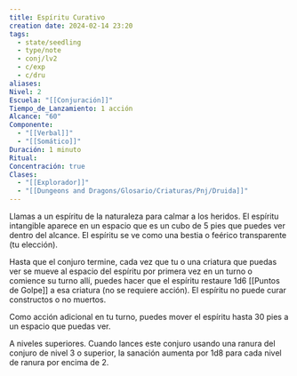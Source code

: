 ```yaml
---
title: Espíritu Curativo
creation date: 2024-02-14 23:20
tags:
  - state/seedling
  - type/note
  - conj/lv2
  - c/exp
  - c/dru
aliases: 
Nivel: 2
Escuela: "[[Conjuración]]"
Tiempo_de_Lanzamiento: 1 acción
Alcance: "60"
Componente:
  - "[[Verbal]]"
  - "[[Somático]]"
Duración: 1 minuto
Ritual: 
Concentración: true
Clases:
  - "[[Explorador]]"
  - "[[Dungeons and Dragons/Glosario/Criaturas/Pnj/Druida]]"
---
```

Llamas a un espíritu de la naturaleza para calmar a los heridos. El espíritu intangible aparece en un espacio que es un cubo de 5 pies que puedes ver dentro del alcance. El espíritu se ve como una bestia o feérico transparente (tu elección).

Hasta que el conjuro termine, cada vez que tu o una criatura que puedas ver se mueve al espacio del espíritu por primera vez en un turno o comience su turno allí, puedes hacer que el espíritu restaure 1d6 [[Puntos de Golpe]] a esa criatura (no se requiere acción). El espíritu no puede curar constructos o no muertos.

Como acción adicional en tu turno, puedes mover el espíritu hasta 30 pies a un espacio que puedas ver.

A niveles superiores. Cuando lances este conjuro usando una ranura del conjuro de nivel 3 o superior, la sanación aumenta por 1d8 para cada nivel de ranura por encima de 2.